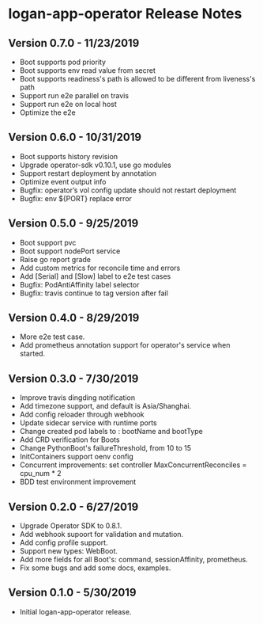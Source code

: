 # logan-app-operator Release Notes


## Version 0.7.0 - 11/23/2019

* Boot supports pod priority
* Boot supports env read value from secret
* Boot supports readiness's path is allowed to be different from liveness's path
* Support run e2e parallel on travis
* Support run e2e on local host
* Optimize the e2e

## Version 0.6.0 - 10/31/2019

* Boot supports history revision
* Upgrade operator-sdk v0.10.1, use go modules
* Support restart deployment by annotation
* Optimize event output info
* Bugfix: operator’s vol config update should not restart deployment
* Bugfix: env ${PORT} replace error 

## Version 0.5.0 - 9/25/2019

* Boot support pvc 
* Boot support nodePort service 
* Raise go report grade 
* Add custom metrics for reconcile time and errors 
* Add [Serial] and [Slow] label to e2e test cases
* Bugfix: PodAntiAffinity label selector
* Bugfix: travis continue to tag version after fail

## Version 0.4.0 - 8/29/2019

* More e2e test case.
* Add prometheus annotation support for operator's service when started.

## Version 0.3.0 - 7/30/2019

* Improve travis dingding notification
* Add timezone support, and default is Asia/Shanghai. 
* Add config reloader through webhook
* Update sidecar service with runtime ports
* Change created pod labels to : bootName and bootType
* Add CRD verification for Boots
* Change PythonBoot's failureThreshold, from 10 to 15
* InitContainers support oenv config
* Concurrent improvements: set controller MaxConcurrentReconciles = cpu_num * 2
* BDD test environment improvement

## Version 0.2.0 - 6/27/2019

* Upgrade Operator SDK to 0.8.1.
* Add webhook supoort for validation and mutation.
* Add config profile support.
* Support new types: WebBoot.
* Add more fields for all Boot's: command, sessionAffinity, prometheus.
* Fix some bugs and add some docs, examples.

## Version 0.1.0 - 5/30/2019

* Initial logan-app-operator release.
